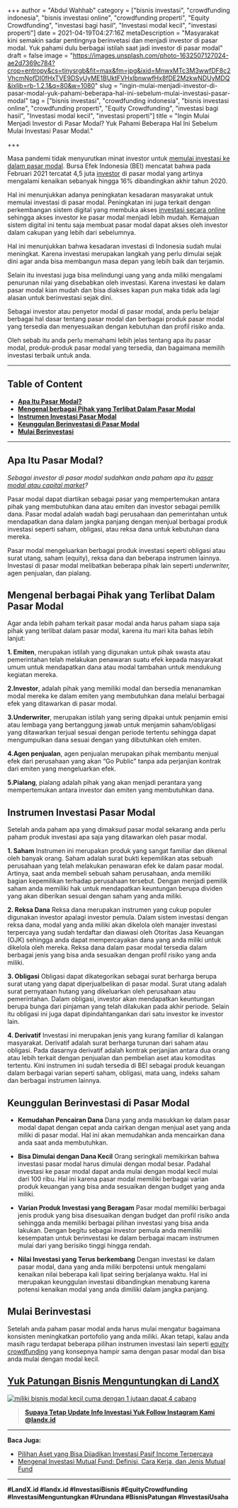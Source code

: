 +++
author = "Abdul Wahhab"
category = ["bisnis investasi", "crowdfunding indonesia", "bisnis investasi online", "crowdfunding properti", "Equity Crowdfunding", "investasi bagi hasil", "Investasi modal kecil", "investasi properti"]
date = 2021-04-19T04:27:16Z
metaDescription = "Masyarakat kini semakin sadar pentingnya berinvetasi dan menjadi investor di pasar modal. Yuk pahami dulu berbagai istilah saat jadi investor di pasar modal"
draft = false
image = "https://images.unsplash.com/photo-1632507127024-ae2d7369c784?crop=entropy&cs=tinysrgb&fit=max&fm=jpg&ixid=MnwxMTc3M3wwfDF8c2VhcmNofDI0fHxTVE9DSyUyME1BUktFVHxlbnwwfHx8fDE2MzkwNDUyMDQ&ixlib=rb-1.2.1&q=80&w=1080"
slug = "ingin-mulai-menjadi-investor-di-pasar-modal-yuk-pahami-beberapa-hal-ini-sebelum-mulai-investasi-pasar-modal"
tag = ["bisnis investasi", "crowdfunding indonesia", "bisnis investasi online", "crowdfunding properti", "Equity Crowdfunding", "investasi bagi hasil", "Investasi modal kecil", "investasi properti"]
title = "Ingin Mulai Menjadi Investor di Pasar Modal? Yuk Pahami Beberapa Hal Ini Sebelum Mulai Investasi Pasar Modal."

+++


Masa pandemi tidak menyurutkan minat investor untuk [memulai investasi ke dalam pasar modal](https://landx.id/). Bursa Efek Indonesia (BEI) mencatat bahwa pada Februari 2021 tercatat 4,5 juta [investor](https://landx.id/) di pasar modal yang artinya mengalami kenaikan sebanyak hingga 16% dibandingkan akhir tahun 2020.

Hal ini menunjukkan adanya peningkatan kesadaran masyarakat untuk memulai investasi di pasar modal. Peningkatan ini juga terkait dengan perkembangan sistem digital yang membuka akses [investasi secara online](https://landx.id/) sehingga akses investor ke pasar modal menjadi lebih mudah. Kemajuan sistem digital ini tentu saja membuat pasar modal dapat akses oleh investor dalam cakupan yang lebih dari sebelumnya.

Hal ini menunjukkan bahwa kesadaran investasi di Indonesia sudah mulai meningkat. Karena investasi merupakan langkah yang perlu dimulai sejak dini agar anda bisa membangun masa depan yang lebih baik dan terjamin.

Selain itu investasi juga bisa melindungi uang yang anda miliki mengalami penurunan nilai yang disebabkan oleh investasi. Karena investasi ke dalam pasar modal kian mudah dan bisa diakses kapan pun maka tidak ada lagi alasan untuk berinvestasi sejak dini.

Sebagai investor atau penyetor modal di pasar modal, anda perlu belajar berbagai hal dasar tentang pasar modal dan berbagai produk pasar modal yang tersedia dan menyesuaikan dengan kebutuhan dan profil risiko anda.

Oleh sebab itu anda perlu memahami lebih jelas tentang apa itu pasar modal, produk-produk pasar modal yang tersedia, dan bagaimana memilih investasi terbaik untuk anda.

---

## Table of Content

* **[Apa Itu Pasar Modal?](https://landx.id/blog/ingin-mulai-menjadi-investor-di-pasar-modal-yuk-pahami-beberapa-hal-ini-sebelum-mulai-investasi-pasar-modal/#apa-itu-pasar-modal )**
* **[Mengenal berbagai Pihak yang Terlibat Dalam Pasar Modal](https://landx.id/blog/ingin-mulai-menjadi-investor-di-pasar-modal-yuk-pahami-beberapa-hal-ini-sebelum-mulai-investasi-pasar-modal/#mengenal-berbagai-pihak-yang-terlibat-dalam-pasar-modal)**
* **[Instrumen Investasi Pasar Modal](https://landx.id/blog/ingin-mulai-menjadi-investor-di-pasar-modal-yuk-pahami-beberapa-hal-ini-sebelum-mulai-investasi-pasar-modal/#instrumen-investasi-pasar-modal)**
* **[Keunggulan Berinvestasi di Pasar Modal](https://landx.id/blog/ingin-mulai-menjadi-investor-di-pasar-modal-yuk-pahami-beberapa-hal-ini-sebelum-mulai-investasi-pasar-modal/#keunggulan-berinvestasi-di-pasar-modal )**
* **[Mulai Berinvestasi](https://landx.id/blog/ingin-mulai-menjadi-investor-di-pasar-modal-yuk-pahami-beberapa-hal-ini-sebelum-mulai-investasi-pasar-modal/#mulai-berinvestasi)**

---

## Apa Itu Pasar Modal?

_Sebagai investor di pasar modal sudahkan anda paham apa itu [pasar modal atau capital market](https://landx.id/)?_

Pasar modal dapat diartikan sebagai pasar yang mempertemukan antara pihak yang membutuhkan dana atau emiten dan investor sebagai pemilik dana. Pasar modal adalah wadah bagi perusahaan dan pemerintahan untuk mendapatkan dana dalam jangka panjang dengan menjual berbagai produk investasi seperti saham, obligasi, atau reksa dana untuk kebutuhan dana mereka.

Pasar modal mengeluarkan berbagai produk investasi seperti obligasi atau surat utang, saham (equity), reksa dana dan beberapa instrumen lainnya. Investasi di pasar modal melibatkan beberapa pihak lain seperti _underwriter,_ agen penjualan, dan pialang.

## Mengenal berbagai Pihak yang Terlibat Dalam Pasar Modal

Agar anda lebih paham terkait pasar modal anda harus paham siapa saja pihak yang terlibat dalam pasar modal, karena itu mari kita bahas lebih lanjut:

**1. Emiten**, merupakan istilah yang digunakan untuk pihak swasta atau pemerintahan telah melakukan penawaran suatu efek kepada masyarakat umum untuk mendapatkan dana atau modal tambahan untuk mendukung kegiatan mereka. 

**2.Investor**, adalah pihak yang memiliki modal dan bersedia menanamkan modal mereka ke dalam emiten yang membutuhkan dana melalui berbagai efek yang ditawarkan di pasar modal.

**3.Underwriter**, merupakan istilah yang sering dipakai untuk penjamin emisi atau lembaga yang bertanggung jawab untuk menjamin saham/obligasi yang ditawarkan terjual sesuai dengan periode tertentu sehingga dapat mengumpulkan dana sesuai dengan yang dibutuhkan oleh emiten. 

**4.Agen penjualan**, agen penjualan merupakan pihak membantu menjual efek dari perusahaan yang akan “Go Public” tanpa ada perjanjian kontrak dari emiten yang mengeluarkan efek.

**5.Pialang**, pialang adalah pihak yang akan menjadi perantara yang mempertemukan antara investor dan emiten yang membutuhkan dana.

## Instrumen Investasi Pasar Modal

Setelah anda paham apa yang dimaksud pasar modal sekarang anda perlu paham produk investasi apa saja yang ditawarkan oleh pasar modal.

**1. Saham** 
Instrumen ini merupakan produk yang sangat familiar dan dikenal oleh banyak orang. Saham adalah surat bukti kepemilikan atas sebuah perusahaan yang telah melakukan penawaran efek ke dalam pasar modal. Artinya, saat anda membeli sebuah saham perusahaan, anda memiliki bagian kepemilikan terhadap perusahaan tersebut. Dengan menjadi pemilik saham anda memiliki hak untuk  mendapatkan keuntungan berupa dividen yang akan diberikan sesuai dengan saham yang anda miliki.

**2. Reksa Dana**
Reksa dana merupakan instrumen yang cukup populer digunakan investor apalagi investor pemula. Dalam sistem investasi dengan reksa dana, modal yang anda miliki akan dikelola oleh manajer investasi terpercaya yang sudah terdaftar dan diawasi oleh Otoritas Jasa Keuangan (OJK) sehingga anda dapat mempercayakan dana yang anda miliki untuk dikelola oleh mereka. Reksa dana dalam pasar modal tersedia dalam berbagai jenis yang bisa anda sesuaikan dengan profil risiko yang anda miliki. 

**3. Obligasi**
Obligasi dapat dikategorikan sebagai surat berharga berupa surat utang yang dapat diperjualbelikan di pasar modal. Surat utang adalah surat pernyataan hutang yang dikeluarkan oleh perusahaan atau pemerintahan. Dalam obligasi, investor akan mendapatkan keuntungan berupa bunga dari pinjaman yang telah dilakukan pada akhir periode. Selain itu obligasi ini juga dapat dipindahtangankan dari satu investor ke investor lain.  

**4. Derivatif**
Investasi ini merupakan jenis yang kurang familiar di kalangan masyarakat. Derivatif adalah surat berharga turunan dari saham atau obligasi. Pada dasarnya derivatif adalah kontrak perjanjian antara dua orang atau lebih terkait dengan penjualan dan pembelian aset atau komoditas tertentu. Kini instrumen ini sudah tersedia di BEI sebagai produk keuangan dalam berbagai varian seperti saham, obligasi, mata uang, indeks saham dan berbagai instrumen lainnya.

## Keunggulan Berinvestasi di Pasar Modal

* **Kemudahan Pencairan Dana** 
Dana yang anda masukkan ke dalam pasar modal dapat dengan cepat anda cairkan dengan menjual aset yang anda miliki di pasar modal. Hal ini akan memudahkan anda mencairkan dana anda saat anda membutuhkan. 

* **Bisa Dimulai dengan Dana Kecil** 
Orang seringkali memikirkan bahwa investasi pasar modal harus dimulai dengan modal besar. Padahal investasi ke pasar modal dapat anda mulai dengan modal kecil mulai dari 100 ribu. Hal ini karena pasar modal memiliki berbagai varian produk keuangan yang bisa anda sesuaikan dengan budget yang anda miliki.

* **Varian Produk Investasi yang Beragam**
Pasar modal memiliki berbagai jenis produk yang bisa disesuaikan dengan budget dan profil risiko anda sehingga anda memiliki berbagai pilihan investasi yang bisa anda lakukan. Dengan begitu sebagai investor pemula anda memiliki kesempatan untuk berinvestasi ke dalam berbagai macam instrumen mulai dari yang berisiko tinggi hingga rendah. 

* **Nilai Investasi yang Terus berkembang**
Dengan investasi ke dalam pasar modal, dana yang anda miliki berpotensi untuk mengalami kenaikan nilai beberapa kali lipat seiring berjalanya waktu. Hal ini merupakan keunggulan investasi dibandingkan menabung karena potensi kenaikan modal yang anda dimiliki dalam jangka panjang.

## Mulai Berinvestasi

Setelah anda paham pasar modal anda harus mulai mengatur bagaimana konsisten meningkatkan portofolio yang anda miliki. Akan tetapi, kalau anda masih ragu terdapat beberapa pilihan instrumen investasi lain seperti [equity crowdfunding](https://landx.id/) yang konsepnya hampir sama dengan pasar modal dan bisa anda mulai dengan modal kecil.

## [Yuk Patungan Bisnis Menguntungkan di LandX](https://landx.id/blog/project/)

[![miliki bisnis modal kecil cuma dengan 1 jutaan dapat 4 cabang ](https://accountgram-production.sfo2.cdn.digitaloceanspaces.com/landx_ghost/2021/11/jadi-owner-bisnis-hanya-1-jutaan-dengan-cuan-yang-sangat-menjanjikan.png)](https://landx.id/project/)

> **[Supaya Tetap Update Info Investasi Yuk Follow Instagram Kami @landx.id](https://www.instagram.com/landx.id/?utm_medium=copy_link)**

---

**Baca Juga:**

* [Pilihan Aset yang Bisa Dijadikan Investasi Pasif Income Terpercaya](https://landx.id/blog/pilihan-aset-yang-bisa-dijadikan-investasi-pasif-income-terpercaya/)
* [Mengenal Investasi Mutual Fund: Definisi, Cara Kerja, dan Jenis Mutual Fund](https://landx.id/blog/mengenal-investasi-mutual-fund-definisi-cara-kerja-dan-jenis-mutual-fund/)

---

**#LandX.id    #landx.id    #InvestasiBisnis    #EquityCrowdfunding    #InvestasiMenguntungkan    #Urundana    #BisnisPatungan    #InvestasiUsaha**

